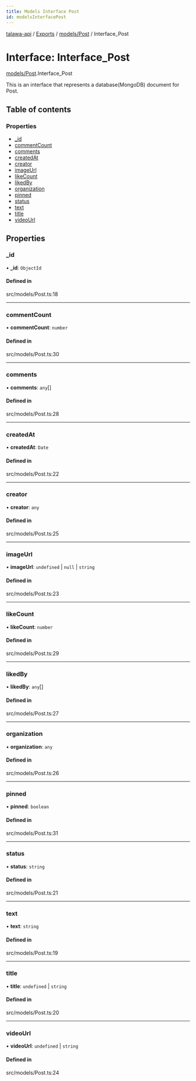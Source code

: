 ```yaml
---
title: Models Interface Post
id: modelsInterfacePost
---
```

[talawa-api](../README.md) / [Exports](../modules.md) / [models/Post](../modules/models_Post.md) / Interface\_Post

# Interface: Interface\_Post

[models/Post](../modules/models_Post.md).Interface_Post

This is an interface that represents a database(MongoDB) document for Post.

## Table of contents

### Properties

- [\_id](models_Post.Interface_Post.md#_id)
- [commentCount](models_Post.Interface_Post.md#commentcount)
- [comments](models_Post.Interface_Post.md#comments)
- [createdAt](models_Post.Interface_Post.md#createdat)
- [creator](models_Post.Interface_Post.md#creator)
- [imageUrl](models_Post.Interface_Post.md#imageurl)
- [likeCount](models_Post.Interface_Post.md#likecount)
- [likedBy](models_Post.Interface_Post.md#likedby)
- [organization](models_Post.Interface_Post.md#organization)
- [pinned](models_Post.Interface_Post.md#pinned)
- [status](models_Post.Interface_Post.md#status)
- [text](models_Post.Interface_Post.md#text)
- [title](models_Post.Interface_Post.md#title)
- [videoUrl](models_Post.Interface_Post.md#videourl)

## Properties

### \_id

• **\_id**: `ObjectId`

#### Defined in

src/models/Post.ts:18

___

### commentCount

• **commentCount**: `number`

#### Defined in

src/models/Post.ts:30

___

### comments

• **comments**: `any`[]

#### Defined in

src/models/Post.ts:28

___

### createdAt

• **createdAt**: `Date`

#### Defined in

src/models/Post.ts:22

___

### creator

• **creator**: `any`

#### Defined in

src/models/Post.ts:25

___

### imageUrl

• **imageUrl**: `undefined` \| ``null`` \| `string`

#### Defined in

src/models/Post.ts:23

___

### likeCount

• **likeCount**: `number`

#### Defined in

src/models/Post.ts:29

___

### likedBy

• **likedBy**: `any`[]

#### Defined in

src/models/Post.ts:27

___

### organization

• **organization**: `any`

#### Defined in

src/models/Post.ts:26

___

### pinned

• **pinned**: `boolean`

#### Defined in

src/models/Post.ts:31

___

### status

• **status**: `string`

#### Defined in

src/models/Post.ts:21

___

### text

• **text**: `string`

#### Defined in

src/models/Post.ts:19

___

### title

• **title**: `undefined` \| `string`

#### Defined in

src/models/Post.ts:20

___

### videoUrl

• **videoUrl**: `undefined` \| `string`

#### Defined in

src/models/Post.ts:24

